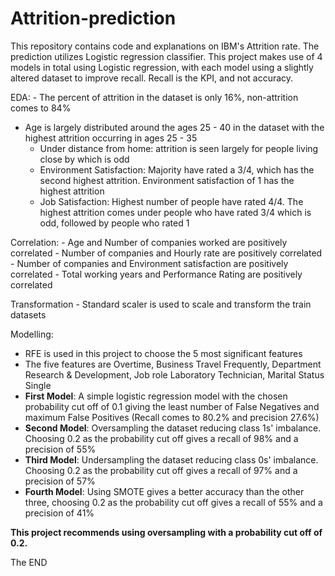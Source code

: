 # Attrition-prediction
This repository contains code and explanations on IBM's Attrition rate. The prediction utilizes Logistic regression classifier.
This project makes use of 4 models in total using Logistic regression, with each model using a slightly altered dataset to improve recall.
Recall is the KPI, and not accuracy.

EDA:
	- The percent of attrition in the dataset is only 16%, non-attrition comes to 84% 
  - Age is largely distributed around the ages 25 - 40 in the dataset with the highest attrition occurring in ages 25 - 35
	- Under distance from home: attrition is seen largely for people living close by which is odd
	- Environment Satisfaction: Majority have rated a 3/4, which has the second highest attrition. Environment satisfaction of 1 has the highest attrition
	- Job Satisfaction: Highest number of people have rated 4/4. The highest attrition comes under people who have rated 3/4 which is odd, followed by people who rated 1
  
  
Correlation: 
	- Age and Number of companies worked are positively correlated
	- Number of companies and Hourly rate are positively correlated
	- Number of companies and Environment satisfaction are positively correlated
	- Total working years and Performance Rating are positively correlated

Transformation
	- Standard scaler is used to scale and transform the train datasets
  
  Modelling:
  - RFE is used in this project to choose the 5 most significant features
  - The five features are Overtime, Business Travel Frequently, Department Research & Development, Job role Laboratory Technician, Marital Status Single
  - **First Model**: A simple logistic regression model with the chosen probability cut off of 0.1 giving the least number of False Negatives and maximum False Positives (Recall comes to 80.2% and precision 27.6%)
  - **Second Model**: Oversampling the dataset reducing class 1s' imbalance. Choosing 0.2 as the probability cut off gives a recall of 98% and a precision of 55%
  - **Third Model**: Undersampling the dataset reducing class 0s' imbalance. Choosing 0.2 as the probability cut off gives a recall of 97% and a precision of 57%
  - **Fourth Model**: Using SMOTE gives a better accuracy than the other three, choosing 0.2 as the probability cut off gives a recall of 55% and a precision of 41%

**This project recommends using oversampling with a probability cut off of 0.2.**

The END

  





